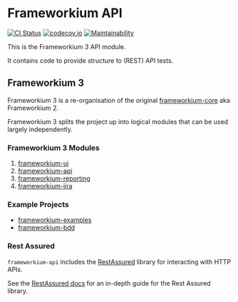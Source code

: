 # Frameworkium API

[![CI Status][status-svg]][status]
[![codecov.io][codecov-svg]][codecov]
[![Maintainability][cc-badge]][codeclimate]

This is the Frameworkium 3 API module.

It contains code to provide structure to (REST) API tests.

## Frameworkium 3

Frameworkium 3 is a re-organisation of the original [frameworkium-core][core] aka Frameworkium 2.

Frameworkium 3 splits the project up into logical modules that can be used largely independently.
 
### Frameworkium 3 Modules

 1. [frameworkium-ui][ui]
 2. [frameworkium-api][api]
 3. [frameworkium-reporting][reporting]
 4. [frameworkium-jira][jira]
 
### Example Projects

 - [frameworkium-examples][examples]
 - [frameworkium-bdd][bdd]
 
### Rest Assured

`frameworkium-api` includes the [RestAssured][ra] library for interacting with HTTP APIs.

See the [RestAssured docs][ra-docs] for an in-depth guide for the Rest Assured library.

[status-svg]: https://travis-ci.org/Frameworkium/frameworkium-api.svg?branch=master
[status]: https://travis-ci.org/Frameworkium/frameworkium-api
[codecov-svg]: https://codecov.io/gh/Frameworkium/frameworkium-api/branch/master/graph/badge.svg
[codecov]: https://codecov.io/gh/Frameworkium/frameworkium-api
[codeclimate]: https://codeclimate.com/github/Frameworkium/frameworkium-api/maintainability
[cc-badge]: https://api.codeclimate.com/v1/badges/f021c0563f084a0d779c/maintainability

[core]: https://github.com/Frameworkium/frameworkium-core
[ui]: https://github.com/Frameworkium/frameworkium-ui
[api]: https://github.com/Frameworkium/frameworkium-api
[reporting]: https://github.com/Frameworkium/frameworkium-reporting
[jira]: https://github.com/Frameworkium/frameworkium-jira
[examples]: https://github.com/Frameworkium/frameworkium-examples/tree/frameworkium3
[bdd]: https://github.com/Frameworkium/frameworkium-bdd/tree/frameworkium3

[ra-docs]: https://github.com/rest-assured/rest-assured/wiki/Usage
[ra]: https://github.com/rest-assured/rest-assured/
